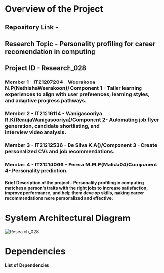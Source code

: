 # Overview of the Project 

## Repository Link - 
## Research Topic - Personality profiling for career recomendation in computing
## Project ID - Research_028

### Member 1 - IT21207204 - Weerakoon N.P(NethishaWeerakoon)/ Component 1 - Tailor learning experiences to align with user preferences, learning styles, and adaptive progress pathways.
### Member 2 - IT21216114 - Wanigasooriya R.K(RenujaWanigasooriya)/Component 2- Automating job flyer generation, candidate shortlisting, and interview video analysis.
### Member 3 - IT21212536 - De Silva K.A()/Component 3 - Create personalized CVs and job recommendations.
### Member 4 - IT21214066 - Perera M.M.P(Malidu04)Component 4- Personality prediction. 


#### Brief Description of the project - Personality profiling in computing matches a person's traits with the right jobs to increase satisfaction, improve performance, and help them develop skills, making career recommendations more personalized and effective.


# System Architectural Diagram
![Research_028](https://github.com/user-attachments/assets/db480b00-f649-444b-8443-68b45b27ef50)

# Dependencies

#### List of Dependencies
